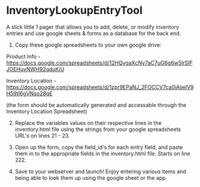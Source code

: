 # InventoryLookupEntryTool
A slick little 1 pager that allows you to add, delete, or modify inventory entries and use google sheets &amp; forms as a database for the back end. 

1. Copy these google spreadsheets to your own google drive: 

Product Info - https://docs.google.com/spreadsheets/d/12HQygaXcNy7aC7uG6g6w5lrSIFJOEHuvNWH92qduKiU

Inventory Location - https://docs.google.com/spreadsheets/d/1zpr9EPaNJ_2FOCCV7ca0iAjjeIV9H59tI6gVNso28qE
    
(the form should be automatically generated and accessable through the Inventory Location Spreadsheet) 

2. Replace the variables values on their respective lines in the inventory.html file using the strings from your google spreadsheets URL's on lines 21 - 23. 

3. Open up the form, copy the field_id's for each entry field, and paste them in to the appropriate fields in the inventory.html file. Starts on line 222. 

4. Save to your webserver and launch! Enjoy entering various items and being able to look them up using the google sheet or the app. 

